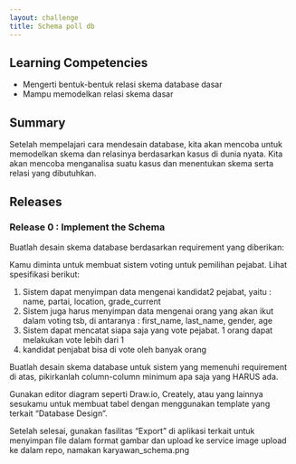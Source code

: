 ```yaml
---
layout: challenge
title: Schema poll db
---
```


## Learning Competencies

* Mengerti bentuk-bentuk relasi skema database dasar
* Mampu memodelkan relasi skema dasar

## Summary

Setelah mempelajari cara mendesain database, kita akan mencoba untuk memodelkan skema dan relasinya berdasarkan kasus di dunia nyata. Kita akan mencoba menganalisa suatu kasus dan menentukan skema serta relasi yang dibutuhkan.

## Releases

### Release 0 : Implement the Schema

Buatlah desain skema database berdasarkan requirement yang diberikan:

Kamu diminta untuk membuat sistem voting untuk pemilihan pejabat. Lihat spesifikasi berikut:

1. Sistem dapat menyimpan data mengenai kandidat2 pejabat, yaitu : name, partai, location, grade_current
2. Sistem juga harus menyimpan data mengenai orang yang akan ikut dalam voting tsb, di antaranya : first_name, last_name, gender, age
3. Sistem dapat mencatat siapa saja yang vote pejabat. 1 orang dapat melakukan vote lebih dari 1
4. kandidat penjabat bisa di vote oleh banyak orang

Buatlah desain skema database untuk sistem yang memenuhi requirement di atas, pikirkanlah column-column minimum apa saja yang HARUS ada.

Gunakan editor diagram seperti Draw.io, Creately, atau yang lainnya sesukamu untuk membuat tabel dengan menggunakan template yang terkait “Database Design”.

Setelah selesai, gunakan fasilitas “Export” di aplikasi terkait untuk menyimpan file dalam format gambar dan upload ke service image upload ke dalam repo, namakan karyawan_schema.png

